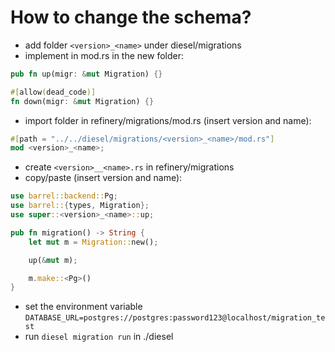 # How to change the schema?

* add folder `<version>_<name>` under diesel/migrations
* implement in mod.rs in the new folder:

```rust
pub fn up(migr: &mut Migration) {}

#[allow(dead_code)]
fn down(migr: &mut Migration) {}
```
* import folder in refinery/migrations/mod.rs (insert version and name):
```rust
#[path = "../../diesel/migrations/<version>_<name>/mod.rs"]
mod <version>_<name>;
```

* create `<version>__<name>.rs` in refinery/migrations
* copy/paste (insert version and name):

```rust
use barrel::backend::Pg;
use barrel::{types, Migration};
use super::<version>_<name>::up;

pub fn migration() -> String {
    let mut m = Migration::new();

    up(&mut m);

    m.make::<Pg>()
}
```

* set the environment variable `DATABASE_URL=postgres://postgres:password123@localhost/migration_test` 
* run `diesel migration run` in ./diesel
